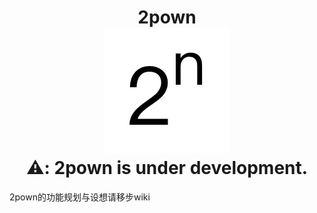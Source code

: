 <div align="center">
    <h1>2pown<br/>
    <img src="./images/logo.png" width="200" height="200" /><br/>
    <bold>⚠️: 2pown is under development.</bold>
</div>

2pown的功能规划与设想请移步wiki